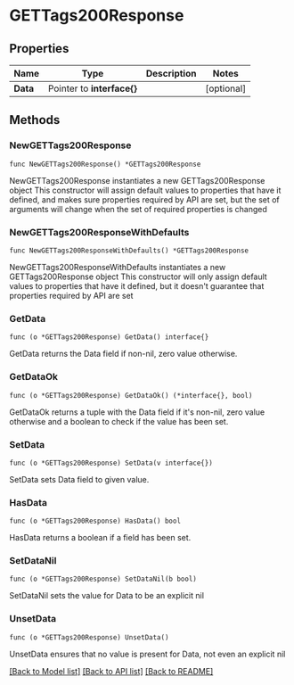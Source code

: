 # GETTags200Response

## Properties

Name | Type | Description | Notes
------------ | ------------- | ------------- | -------------
**Data** | Pointer to **interface{}** |  | [optional] 

## Methods

### NewGETTags200Response

`func NewGETTags200Response() *GETTags200Response`

NewGETTags200Response instantiates a new GETTags200Response object
This constructor will assign default values to properties that have it defined,
and makes sure properties required by API are set, but the set of arguments
will change when the set of required properties is changed

### NewGETTags200ResponseWithDefaults

`func NewGETTags200ResponseWithDefaults() *GETTags200Response`

NewGETTags200ResponseWithDefaults instantiates a new GETTags200Response object
This constructor will only assign default values to properties that have it defined,
but it doesn't guarantee that properties required by API are set

### GetData

`func (o *GETTags200Response) GetData() interface{}`

GetData returns the Data field if non-nil, zero value otherwise.

### GetDataOk

`func (o *GETTags200Response) GetDataOk() (*interface{}, bool)`

GetDataOk returns a tuple with the Data field if it's non-nil, zero value otherwise
and a boolean to check if the value has been set.

### SetData

`func (o *GETTags200Response) SetData(v interface{})`

SetData sets Data field to given value.

### HasData

`func (o *GETTags200Response) HasData() bool`

HasData returns a boolean if a field has been set.

### SetDataNil

`func (o *GETTags200Response) SetDataNil(b bool)`

 SetDataNil sets the value for Data to be an explicit nil

### UnsetData
`func (o *GETTags200Response) UnsetData()`

UnsetData ensures that no value is present for Data, not even an explicit nil

[[Back to Model list]](../README.md#documentation-for-models) [[Back to API list]](../README.md#documentation-for-api-endpoints) [[Back to README]](../README.md)


